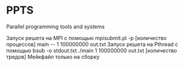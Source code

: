 # PPTS
Parallel programming tools and systems

Запуск решета на MPI с помощью mpisubmit.pl -p [количество процессов] main -- 1 100000000 out.txt 
Запуск решета на Pthread с помощью bsub -o stdout.txt ./main 1 100000000 out.txt [количество тредов]
Мейкфайл только на сборку
